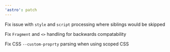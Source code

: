 ```yaml
---
'astro': patch
---
```


Fix issue with `style` and `script` processing where siblings would be skipped

Fix `Fragment` and `<>` handling for backwards compatability

Fix CSS `--custom-proprty` parsing when using scoped CSS
